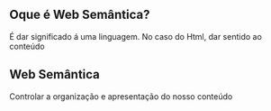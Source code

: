 ## Oque é Web Semântica?

É dar significado á uma linguagem.
No caso do Html, dar sentido ao conteúdo

## Web Semântica

Controlar a organização e apresentação do nosso conteúdo

